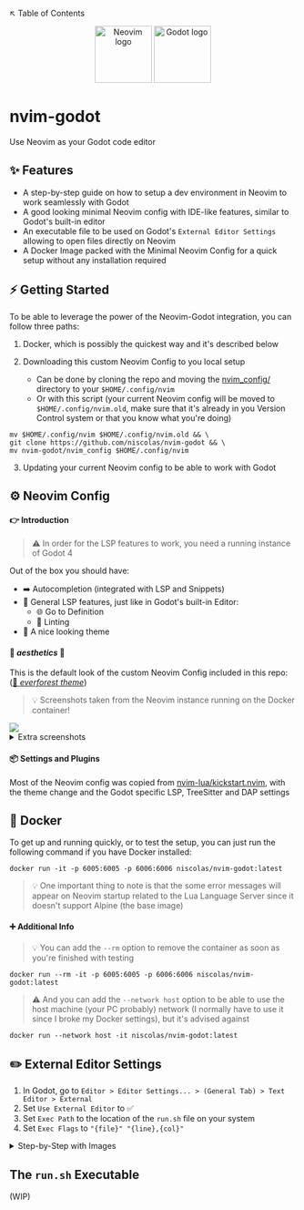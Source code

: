 ↖️ Table of Contents

<div align="center">
  <img src="https://avatars.githubusercontent.com/u/6471485?s=200&v=4" alt="Neovim logo" width="100">
  <img src="https://godotengine.org/assets/press/icon_color_outline.svg" alt="Godot logo" width="100">
</div>

# nvim-godot
Use Neovim as your Godot code editor

## ✨ Features
- A step-by-step guide on how to setup a dev environment in Neovim to work seamlessly with Godot
- A good looking minimal Neovim config with IDE-like features, similar to Godot's built-in editor
- An executable file to be used on Godot's `External Editor Settings` allowing to open files directly on Neovim
- A Docker Image packed with the Minimal Neovim Config for a quick setup without any installation required

## ⚡ Getting Started
To be able to leverage the power of the Neovim-Godot integration, you can follow three paths:
1. Docker, which is possibly the quickest way and it's described below

2. Downloading this custom Neovim Config to you local setup
    - Can be done by cloning the repo and moving the [nvim_config/](nvim_config/) directory to your `$HOME/.config/nvim`
    - Or with this script (your current Neovim config will be moved to `$HOME/.config/nvim.old`, make sure that it's already in you Version Control system or that you know what you're doing)
```
mv $HOME/.config/nvim $HOME/.config/nvim.old && \
git clone https://github.com/niscolas/nvim-godot && \
mv nvim-godot/nvim_config $HOME/.config/nvim
```

3. Updating your current Neovim config to be able to work with Godot

## ⚙️ Neovim Config
#### 👉  Introduction
> ⚠️ In order for the LSP features to work, you need a running instance of Godot 4

Out of the box you should have:
- ➡️ Autocompletion (integrated with LSP and Snippets)
- 🧠 General LSP features, just like in Godot's built-in Editor:
    - 🌐 Go to Definition
    - 🚦 Linting
- 🌸 A nice looking theme

#### 🌸 *aesthetics* 🌸
This is the default look of the custom Neovim Config included in this repo: ([🌲 *everforest theme*](https://github.com/sainnhe/everforest))
> 💡 Screenshots taken from the Neovim instance running on the Docker container!

<img src="https://i.imgur.com/YtchKbV.png">
<details>
<summary>Extra screenshots</summary>
<img src="https://i.imgur.com/qVhgZZy.png">
<img src="https://i.imgur.com/en5rDnZ.png">
</details>

#### 📦 Settings and Plugins
Most of the Neovim config was copied from [nvim-lua/kickstart.nvim](https://github.com/nvim-lua/kickstart.nvim), with the theme change and the Godot specific LSP, TreeSitter and DAP settings

## 🐋 Docker
To get up and running quickly, or to test the setup, you can just run the following command if you have Docker installed:

```
docker run -it -p 6005:6005 -p 6006:6006 niscolas/nvim-godot:latest
```

> 💡 One important thing to note is that the some error messages will appear on Neovim startup related to the Lua Language Server since it doesn't support Alpine (the base image)

#### ➕ Additional Info
> 💡 You can add the `--rm` option to remove the container as soon as you're finished with testing

```
docker run --rm -it -p 6005:6005 -p 6006:6006 niscolas/nvim-godot:latest
```

> ⚠️ And you can add the `--network host` option to be able to use the host machine (your PC probably) network (I normally have to use it since I broke my Docker settings), but it's advised against

```
docker run --network host -it niscolas/nvim-godot:latest
```



## ✏️ External Editor Settings
1. In Godot, go to `Editor > Editor Settings... > (General Tab) > Text Editor > External`
2. Set `Use External Editor` to ✅
3. Set `Exec Path` to the location of the `run.sh` file on your system 
4. Set `Exec Flags` to `"{file}" "{line},{col}"`
<details>
<summary>Step-by-Step with Images </summary>
<img src="https://i.imgur.com/VMHHR5a.png">
<img src="https://i.imgur.com/h7nQZkm.png">
<img src="https://i.imgur.com/u4Czaff.png">
</details>

## The `run.sh` Executable
(WIP)
